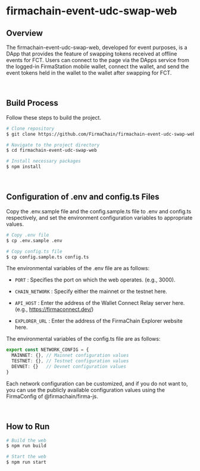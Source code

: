# **firmachain-event-udc-swap-web**

## **Overview**
The firmachain-event-udc-swap-web, developed for event purposes, is a DApp that provides the feature of swapping tokens received at offline events for FCT. Users can connect to the page via the DApps service from the logged-in FirmaStation mobile wallet, connect the wallet, and send the event tokens held in the wallet to the wallet after swapping for FCT.

<br/>

## **Build Process**
Follow these steps to build the project.
```bash
# Clone repository
$ git clone https://github.com/FirmaChain/firmachain-event-udc-swap-web.git

# Navigate to the project directory
$ cd firmachain-event-udc-swap-web

# Install necessary packages
$ npm install
```

<br/>

## **Configuration of .env and config.ts Files**
Copy the .env.sample file and the config.sample.ts file to .env and config.ts respectively, and set the environment configuration variables to appropriate values.
```bash
# Copy .env file
$ cp .env.sample .env

# Copy config.ts file
$ cp config.sample.ts config.ts
```

The environmental variables of the .env file are as follows:

- `PORT` : Specifies the port on which the web operates. (e.g., 3000).

- `CHAIN_NETWORK` : Specify either the mainnet or the testnet here.

- `API_HOST` : Enter the address of the Wallet Connect Relay server here. (e.g., https://firmaconnect.dev/)

- `EXPLORER_URL` : Enter the address of the FirmaChain Explorer website here.

The environmental variables of the config.ts file are as follows:
```typescript
export const NETWORK_CONFIG = {
  MAINNET: {}, // Mainnet configuration values
  TESTNET: {}, // Testnet configuration values
  DEVNET: {}   // Devnet configuration values
}

```
Each network configuration can be customized, and if you do not want to, you can use the publicly available configuration values using the FirmaConfig of @firmachain/firma-js.

<br/>

## **How to Run**
```bash
# Build the web
$ npm run build

# Start the web
$ npm run start
```